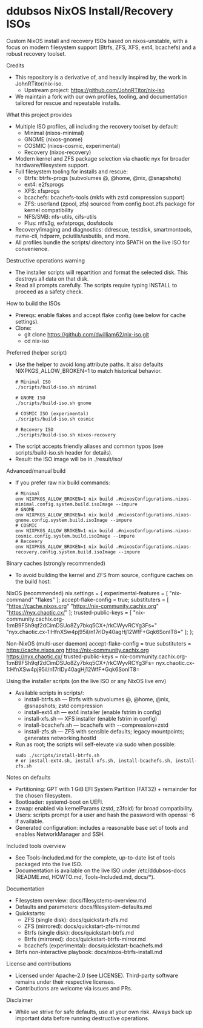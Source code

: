# ddubsos NixOS Install/Recovery ISOs

Custom NixOS install and recovery ISOs based on nixos-unstable, with a focus on modern filesystem support (Btrfs, ZFS, XFS, ext4, bcachefs) and a robust recovery toolset.

Credits
- This repository is a derivative of, and heavily inspired by, the work in JohnRTitor/nix-iso.
  - Upstream project: https://github.com/JohnRTitor/nix-iso
- We maintain a fork with our own profiles, tooling, and documentation tailored for rescue and repeatable installs.

What this project provides
- Multiple ISO profiles, all including the recovery toolset by default:
  - Minimal (nixos-minimal)
  - GNOME (nixos-gnome)
  - COSMIC (nixos-cosmic, experimental)
  - Recovery (nixos-recovery)
- Modern kernel and ZFS package selection via chaotic nyx for broader hardware/filesystem support.
- Full filesystem tooling for installs and rescue:
  - Btrfs: btrfs-progs (subvolumes @, @home, @nix, @snapshots)
  - ext4: e2fsprogs
  - XFS: xfsprogs
  - bcachefs: bcachefs-tools (mkfs with zstd compression support)
  - ZFS: userland (zpool, zfs) sourced from config.boot.zfs.package for kernel compatibility
  - NFS/SMB: nfs-utils, cifs-utils
  - Plus: ntfs3g, exfatprogs, dosfstools
- Recovery/imaging and diagnostics: ddrescue, testdisk, smartmontools, nvme-cli, hdparm, pciutils/usbutils, and more.
- All profiles bundle the scripts/ directory into $PATH on the live ISO for convenience.

Destructive operations warning
- The installer scripts will repartition and format the selected disk. This destroys all data on that disk.
- Read all prompts carefully. The scripts require typing INSTALL to proceed as a safety check.

How to build the ISOs
- Prereqs: enable flakes and accept flake config (see below for cache settings).
- Clone:
  - git clone https://github.com/dwilliam62/nix-iso.git
  - cd nix-iso

Preferred (helper script)
- Use the helper to avoid long attribute paths. It also defaults NIXPKGS_ALLOW_BROKEN=1 to match historical behavior.
  ```
  # Minimal ISO
  ./scripts/build-iso.sh minimal

  # GNOME ISO
  ./scripts/build-iso.sh gnome

  # COSMIC ISO (experimental)
  ./scripts/build-iso.sh cosmic

  # Recovery ISO
  ./scripts/build-iso.sh nixos-recovery
  ```
- The script accepts friendly aliases and common typos (see scripts/build-iso.sh header for details).
- Result: the ISO image will be in ./result/iso/

Advanced/manual build
- If you prefer raw nix build commands:
  ```
  # Minimal
  env NIXPKGS_ALLOW_BROKEN=1 nix build .#nixosConfigurations.nixos-minimal.config.system.build.isoImage --impure
  # GNOME
  env NIXPKGS_ALLOW_BROKEN=1 nix build .#nixosConfigurations.nixos-gnome.config.system.build.isoImage --impure
  # COSMIC
  env NIXPKGS_ALLOW_BROKEN=1 nix build .#nixosConfigurations.nixos-cosmic.config.system.build.isoImage --impure
  # Recovery
  env NIXPKGS_ALLOW_BROKEN=1 nix build .#nixosConfigurations.nixos-recovery.config.system.build.isoImage --impure
  ```

Binary caches (strongly recommended)
- To avoid building the kernel and ZFS from source, configure caches on the build host:

NixOS (recommended)
  nix.settings = {
    experimental-features = [ "nix-command" "flakes" ];
    accept-flake-config = true;
    substituters = [
      "https://cache.nixos.org"
      "https://nix-community.cachix.org"
      "https://nyx.chaotic.cx/"
    ];
    trusted-public-keys = [
      "nix-community.cachix.org-1:mB9FSh9qf2dCimDSUo8Zy7bkq5CX+/rkCWyvRCYg3Fs="
      "nyx.chaotic.cx-1:HfnXSw4pj95iI/n17rIDy40agHj12WfF+Gqk6SonIT8="
    ];
  };

Non-NixOS (multi-user daemon)
  accept-flake-config = true
  substituters = https://cache.nixos.org https://nix-community.cachix.org https://nyx.chaotic.cx/
  trusted-public-keys = nix-community.cachix.org-1:mB9FSh9qf2dCimDSUo8Zy7bkq5CX+/rkCWyvRCYg3Fs= nyx.chaotic.cx-1:HfnXSw4pj95iI/n17rIDy40agHj12WfF+Gqk6SonIT8=

Using the installer scripts (on the live ISO or any NixOS live env)
- Available scripts in scripts/:
  - install-btrfs.sh — Btrfs with subvolumes @, @home, @nix, @snapshots; zstd compression
  - install-ext4.sh — ext4 installer (enable fstrim in config)
  - install-xfs.sh — XFS installer (enable fstrim in config)
  - install-bcachefs.sh — bcachefs with --compression=zstd
  - install-zfs.sh — ZFS with sensible defaults; legacy mountpoints; generates networking.hostId
- Run as root; the scripts will self-elevate via sudo when possible:
  ```
  sudo ./scripts/install-btrfs.sh
  # or install-ext4.sh, install-xfs.sh, install-bcachefs.sh, install-zfs.sh
  ```

Notes on defaults
- Partitioning: GPT with 1 GiB EFI System Partition (FAT32) + remainder for the chosen filesystem.
- Bootloader: systemd-boot on UEFI.
- zswap: enabled via kernelParams (zstd, z3fold) for broad compatibility.
- Users: scripts prompt for a user and hash the password with openssl -6 if available.
- Generated configuration: includes a reasonable base set of tools and enables NetworkManager and SSH.

Included tools overview
- See Tools-Included.md for the complete, up-to-date list of tools packaged into the live ISO.
- Documentation is available on the live ISO under /etc/ddubsos-docs (README.md, HOWTO.md, Tools-Included.md, docs/*).

Documentation
- Filesystem overview: docs/filesystems-overview.md
- Defaults and parameters: docs/filesystem-defaults.md
- Quickstarts:
  - ZFS (single disk): docs/quickstart-zfs.md
  - ZFS (mirrored): docs/quickstart-zfs-mirror.md
  - Btrfs (single disk): docs/quickstart-btrfs.md
  - Btrfs (mirrored): docs/quickstart-btrfs-mirror.md
  - bcachefs (experimental): docs/quickstart-bcachefs.md
- Btrfs non-interactive playbook: docs/nixos-btrfs-install.md

License and contributions
- Licensed under Apache-2.0 (see LICENSE). Third-party software remains under their respective licenses.
- Contributions are welcome via issues and PRs.

Disclaimer
- While we strive for safe defaults, use at your own risk. Always back up important data before running destructive operations.
